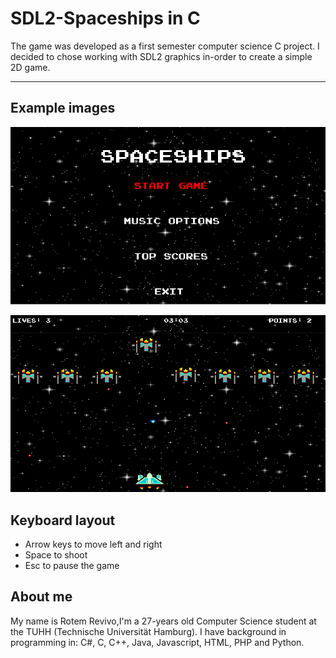 ﻿# SDL2-Spaceships in C

The game was developed as a first semester computer science C project. I decided to chose working with SDL2 graphics in-order to create a simple 2D game.

---
## Example images
![main](/files/main.png)

![ingame](/files/ingame.png)

## Keyboard layout
* Arrow keys to move left and right
* Space to shoot
* Esc to pause the game 

## About me
My name is Rotem Revivo,I'm a 27-years old Computer Science student at the TUHH (Technische Universität Hamburg).
I have background in programming in: C#, C, C++, Java, Javascript, HTML, PHP and Python.



